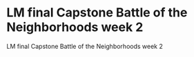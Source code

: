 # LM final Capstone Battle of the Neighborhoods week 2
 LM final Capstone Battle of the Neighborhoods week 2
